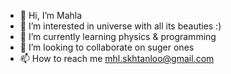 - 👋 Hi, I’m Mahla
- 👀 I’m interested in universe with all its beauties :)
- 🌱 I’m currently learning physics & programming
- 💞️ I’m looking to collaborate on suger ones
- 📫 How to reach me mhl.skhtanloo@gmail.com

<!---
Mahla/mothmeows is a ✨ special ✨ repository because its `README.md` (this file) appears on your GitHub profile.
You can click the Preview link to take a look at your changes.
--->
